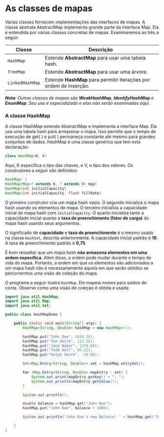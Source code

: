 # As classes de mapas
Várias classes fornecem implementações das interfaces de mapas. A classe abstrata
AbstractMap implementa grande parte da interface Map. Ela é estendida por várias
classes concretas de mapas. Examinaremos as três a seguir:

| Classe | Descrição |
|--------|-----------|
| `HashMap` | Estende **AbstractMap** para usar uma tabela hash. |
| `TreeMap` | Estende **AbstractMap** para usar uma árvore. |
| `LinkedHashMap` | Estende **HashMap** para permitir iterações por ordem de inserção. |

***Nota**: Outras classes de mapas são **WeakHashMap**, **IdentifyHashMap** e **EnumMap**.
Seu uso é especializado e elas não serão examinadas aqui.*

### A classe HashMap
A classe HashMap estende AbstractMap e implementa a interface Map. Ela usa
uma tabela hash para armazenar o mapa. Isso permite que o tempo de execução de
get( ) e put( ) permaneça constante até mesmo para grandes conjuntos de dados.
HashMap é uma classe genérica que tem esta declaração:
```java 
class HashMap<K, V>
```
Aqui, K especifica o tipo das chaves, e V, o tipo dos valores.
Os construtores a seguir são definidos:
```java
HashMap( )
HashMap(Map<? extends K, ? extends V> map)
HashMap(int initialCapacity)
HashMap(int initialCapacity, float fillRate)
```
O primeiro construtor cria um mapa hash vazio. O segundo inicializa o mapa hash usando os elementos de mapa. O terceiro inicializa a capacidade inicial do mapa hash com `initialCapacity`. O quarto inicializa tanto a capacidade inicial quanto a **taxa de preenchimento (fator de carga)** do mapa hash usando seus argumentos.

O significado de **capacidade** e **taxa de preenchimento** é o mesmo usado na classe `HashSet`, descrita anteriormente. A capacidade inicial padrão é **16**. A taxa de preenchimento padrão é **0,75**.

É bom ressaltar que um mapa hash **não armazena elementos em uma ordem específica**. Além disso, a ordem pode mudar durante o tempo de vida do mapa. Portanto, a ordem em que os elementos são adicionados a um mapa hash não é necessariamente aquela em que serão obtidos se percorrermos uma visão de coleção do mapa.

O programa a seguir ilustra `HashMap`. Ele mapeia nomes para saldos de conta. Observe como uma visão de coleção é obtida e usada:

```java
import java.util.HashMap;
import java.util.Map;
import java.util.Set;

public class HashMapDemo {

    public static void main(String[] args) {
        HashMap<String, Double> hashMap = new HashMap<>();

        hashMap.put("John Doe", 3434.34);
        hashMap.put("Tom Smith", 123.22);
        hashMap.put("Jane Baker", 1378.00);
        hashMap.put("Todd Hall", 99.22);
        hashMap.put("Ralph Smith", -19.08);

        Set<Map.Entry<String, Double>> set = hashMap.entrySet();

        for (Map.Entry<String, Double> mapEntry : set) {
            System.out.print(mapEntry.getKey() + ": ");
            System.out.println(mapEntry.getValue());
        }

        System.out.println();

        double balance = hashMap.get("John Doe");
        hashMap.put("John Doe", balance + 1000);

        System.out.println("John Doe's new Balance: " + hashMap.get("John Doe"));

    }
}

```
